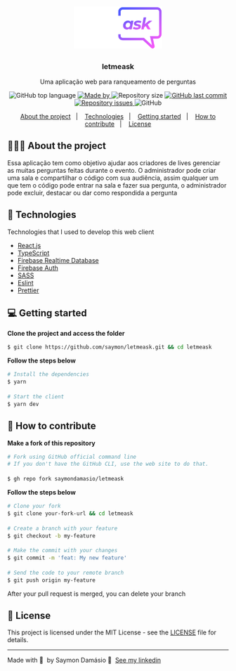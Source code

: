 <h1 align="center">
	<img alt="Logo" src=".github/logo.svg" width="200px" />
</h1>

<h3 align="center">
  letmeask
</h3>

<p align="center">Uma aplicação web para ranqueamento de perguntas</p>

<p align="center">
  <img alt="GitHub top language" src="https://img.shields.io/github/languages/top/saymondamasio/letmeask">

  <a href="https://www.linkedin.com/in/saymondamasio/">
    <img alt="Made by" src="https://img.shields.io/badge/Made%20by-Saymon%20Dam%C3%A1sio-brightgreen">
  </a>

  <img alt="Repository size" src="https://img.shields.io/github/repo-size/saymondamasio/letmeask">

  <a href="https://github.com/saymondamasio/letmeask/commits/master">
    <img alt="GitHub last commit" src="https://img.shields.io/github/last-commit/saymondamasio/letmeask">
  </a>

  <a href="https://github.com/saymondamasio/letmeask/issues">
    <img alt="Repository issues" src="https://img.shields.io/github/issues/saymondamasio/letmeask">
  </a>

  <img alt="GitHub" src="https://img.shields.io/github/license/saymondamasio/letmeask">
</p>

<p align="center">
  <a href="#-about-the-project">About the project</a>&nbsp;&nbsp;&nbsp;|&nbsp;&nbsp;&nbsp;
  <a href="#-technologies">Technologies</a>&nbsp;&nbsp;&nbsp;|&nbsp;&nbsp;&nbsp;
  <a href="#-getting-started">Getting started</a>&nbsp;&nbsp;&nbsp;|&nbsp;&nbsp;&nbsp;
  <a href="#-how-to-contribute">How to contribute</a>&nbsp;&nbsp;&nbsp;|&nbsp;&nbsp;&nbsp;
  <a href="#-license">License</a>
</p>

## 👨🏻‍💻 About the project

<p>Essa aplicação tem como objetivo ajudar aos criadores de lives gerenciar as muitas perguntas feitas durante o evento. O administrador pode criar uma sala e compartilhar o código com sua audiência, assim qualquer um que tem o código pode entrar na sala e fazer sua pergunta, o administrador pode excluir, destacar ou dar como respondida a pergunta</p>

## 🚀 Technologies

Technologies that I used to develop this web client

- [React.js](https://reactjs.org/)
- [TypeScript](https://www.typescriptlang.org/)
- [Firebase Realtime Database](https://firebase.google.com/)
- [Firebase Auth](https://firebase.google.com/)
- [SASS](https://sass-lang.com/)
- [Eslint](https://eslint.org/)
- [Prettier](https://prettier.io/)

## 💻 Getting started

**Clone the project and access the folder**

```bash
$ git clone https://github.com/saymon/letmeask.git && cd letmeask
```

**Follow the steps below**

```bash
# Install the dependencies
$ yarn

# Start the client
$ yarn dev
```

## 🤔 How to contribute

**Make a fork of this repository**

```bash
# Fork using GitHub official command line
# If you don't have the GitHub CLI, use the web site to do that.

$ gh repo fork saymondamasio/letmeask
```

**Follow the steps below**

```bash
# Clone your fork
$ git clone your-fork-url && cd letmeask

# Create a branch with your feature
$ git checkout -b my-feature

# Make the commit with your changes
$ git commit -m 'feat: My new feature'

# Send the code to your remote branch
$ git push origin my-feature
```

After your pull request is merged, you can delete your branch

## 📝 License

This project is licensed under the MIT License - see the [LICENSE](LICENSE) file for details.

---

Made with 💜 &nbsp;by Saymon Damásio 👋 &nbsp;[See my linkedin](https://www.linkedin.com/in/saymondamasio/)

